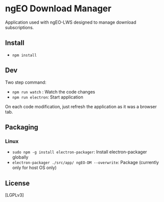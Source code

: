 # ngEO Download Manager

Application used with ngEO-LWS designed to manage download subscriptions.

## Install
* `npm install`

## Dev
Two step command:
* `npm run watch` : Watch the code changes
* `npm run electron`: Start application

On each code modification, just refresh the application as it was a browser tab.

## Packaging

### Linux
* `sudo npm -g install electron-packager`: Install electron-packager globally
* `electron-packager ./src/app/ ngEO-DM --overwrite`: Package (currently only for host OS only)

## License

[LGPLv3]
